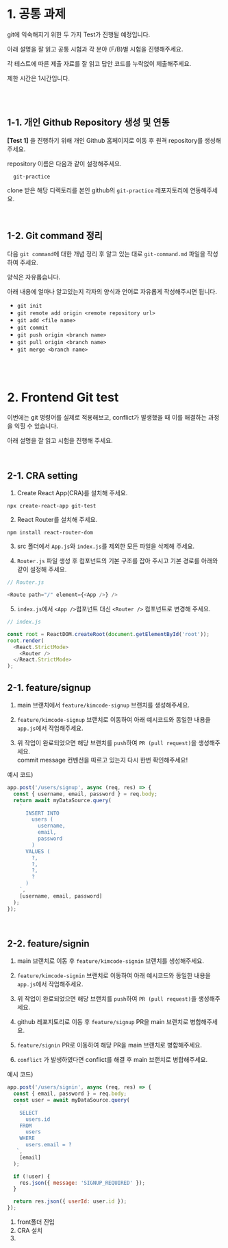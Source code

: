 # 1. 공통 과제

git에 익숙해지기 위한 두 가지 Test가 진행될 예정입니다.

아래 설명을 잘 읽고 공통 시험과 각 분야 (F/B)별 시험을 진행해주세요.

각 테스트에 따른 제출 자료를 잘 읽고 답안 코드를 누락없이 제출해주세요.

제한 시간은 1시간입니다.

<br>
<br>

## 1-1. 개인 Github Repository 생성 및 연동

**[Test 1]** 을 진행하기 위해 개인 Github 홈페이지로 이동 후 원격 repository를 생성해주세요.

repository 이름은 다음과 같이 설정해주세요.

```
  git-practice
```

clone 받은 해당 디렉토리를 본인 github의 `git-practice` 레포지토리에 연동해주세요.

<br>

## 1-2. Git command 정리

다음 `git command`에 대한 개념 정리 후 알고 있는 대로 `git-command.md` 파일을 작성하여 주세요.

양식은 자유롭습니다.

아래 내용에 얼마나 알고있는지 각자의 양식과 언어로 자유롭게 작성해주시면 됩니다.

- `git init`
- `git remote add origin <remote repository url>`
- `git add <file name>`
- `git commit`
- `git push origin <branch name>`
- `git pull origin <branch name>`
- `git merge <branch name>`

<br>
<br>

# 2. Frontend Git test

이번에는 git 명령어를 실제로 적용해보고, conflict가 발생했을 때 이를 해결하는 과정을 익힐 수 있습니다.

아래 설명을 잘 읽고 시험을 진행해 주세요.

<br>

## 2-1. CRA setting

1. Create React App(CRA)를 설치해 주세요.

```
npx create-react-app git-test
```

2. React Router를 설치해 주세요.

```
npm install react-router-dom
```

3. src 폴더에서 `App.js`와 `index.js`를 제외한 모든 파일을 삭제해 주세요.

4. `Router.js` 파일 생성 후 컴포넌트의 기본 구조를 잡아 주시고 기본 경로를 아래와 같이 설정해 주세요.

```javascript
// Router.js

<Route path="/" element={<App />} />
```

5. `index.js`에서 `<App />`컴포넌트 대신 `<Router />` 컴포넌트로 변경해 주세요.

```javascript
// index.js

const root = ReactDOM.createRoot(document.getElementById('root'));
root.render(
  <React.StrictMode>
    <Router />
  </React.StrictMode>
);
```

## 2-1. feature/signup

1. main 브랜치에서 `feature/kimcode-signup` 브랜치를 생성해주세요.

2. `feature/kimcode-signup` 브랜치로 이동하여 아래 예시코드와 동일한 내용을 `app.js`에서 작업해주세요.

3. 위 작업이 완료되었으면 해당 브랜치를 `push`하여 `PR (pull request)`을 생성해주세요.  
   commit message 컨벤션을 따르고 있는지 다시 한번 확인해주세요!

예시 코드)

```javascript
app.post('/users/signup', async (req, res) => {
  const { username, email, password } = req.body;
  return await myDataSource.query(
    `
      INSERT INTO
        users (
          username,
          email,
          password			
        )
      VALUES (
        ?,
        ?,
        ?,
        ?
      )
    `,
    [username, email, password]
  );
});
```

<br>

## 2-2. feature/signin

1. main 브랜치로 이동 후 `feature/kimcode-signin` 브랜치를 생성해주세요.

2. `feature/kimcode-signin` 브랜치로 이동하여 아래 예시코드와 동일한 내용을 `app.js`에서 작업해주세요.

3. 위 작업이 완료되었으면 해당 브랜치를 `push`하여 `PR (pull request)`을 생성해주세요.

4. github 레포지토리로 이동 후 `feature/signup` PR을 main 브랜치로 병합해주세요.

5. `feature/signin` PR로 이동하여 해당 PR을 main 브랜치로 병합해주세요.

6. `conflict` 가 발생하였다면 conflict를 해결 후 main 브랜치로 병합해주세요.

예시 코드)

```javascript
app.post('/users/signin', async (req, res) => {
  const { email, password } = req.body;
  const user = await myDataSource.query(
    `
    SELECT
      users.id
    FROM
      users
    WHERE
      users.email = ?
   `,
    [email]
  );

  if (!user) {
    res.json({ message: 'SIGNUP_REQUIRED' });
  }

  return res.json({ userId: user.id });
});
```

1. front폴더 진입
2. CRA 설치
3.
